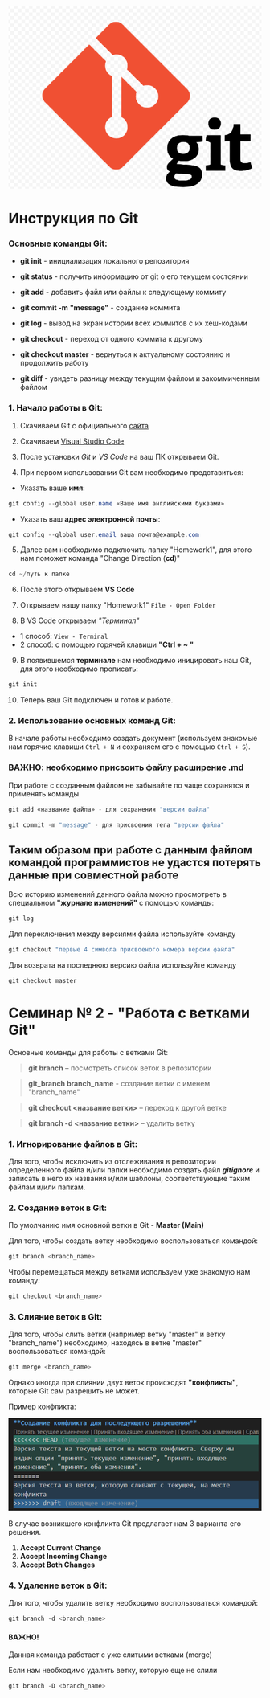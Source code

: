 ![Git_logo](git_logo.png)
# Инструкция по Git
### Основные команды Git:
* __git init__ - инициализация локального репозитория

* __git status__ - получить информацию от git о его текущем состоянии

* __git add__ - добавить файл или файлы к следующему коммиту

* __git commit -m "message"__ - создание коммита

* __git log__ - вывод на экран истории всех коммитов с их хеш-кодами

* __git checkout__ - переход от одного коммита к другому

* __git checkout master__ - вернуться к актуальному состоянию и продолжить работу

* __git diff__ - увидеть разницу между текущим файлом и закоммиченным файлом

### __1. Начало работы в Git:__
1. Скачиваем Git с официального [сайта](https://git-scm.com/downloads)

2. Скачиваем [Visual Studio Code](https://code.visualstudio.com/Download)

3. После установки *Git* и *VS Code* на ваш ПК открываем Git.

4. При первом использовании Git вам необходимо представиться:
* Указать ваше __имя__:
```csharp
git config --global user.name «Ваше имя английскими буквами»
```
* Указать ваш __адрес электронной почты__:
```csharp
git config --global user.email ваша почта@example.com
```
5. Далее вам необходимо подключить папку "Homework1", для этого нам поможет команда "Change Direction (__cd__)"
```csharp
cd ~/путь к папке
```
6. После этого открываем __VS Code__

7. Открываем нашу папку "Homework1" 
``File - Open Folder`` 
8. В VS Code открываем *"Терминал"*
* 1 способ: ``View - Terminal`` 
* 2 способ: с помощью горячей клавиши __"Ctrl + ~ "__ 

9. В появившемся __терминале__ нам необходимо иницировать наш Git, для этого необходимо прописать:
```csharp
git init 
```
10. Теперь ваш Git подключен и готов к работе. 

### __2. Использование основных команд Git:__

В начале работы необходимо создать документ (используем знакомые нам горячие клавиши ``Ctrl + N`` и сохраняем его с помощью ``Ctrl + S``).
### ВАЖНО: необходимо присвоить файлу расширение __.md__

При работе с созданным файлом не забывайте по чаще сохранятся и применять команды
```csharp
git add «название файла» - для сохранения "версии файла"
```

```csharp
git commit -m "message" - для присвоения тега "версии файла"
```
## Таким образом при работе с данным файлом командой программистов не удастся потерять данные при совместной работе

Всю историю изменений данного файла можно просмотреть в специальном __"журнале изменений"__ с помощью команды:
```csharp
git log
```

Для переключения между версиями файла используйте команду
```csharp
git checkout "первые 4 символа присвоеного номера версии файла"
```

Для возврата на последнюю версию файла используйте команду
```csharp
git checkout master
```

# Семинар № 2 - "Работа с ветками Git"

Основные команды для работы с ветками Git:
> **git branch** – посмотреть список веток в репозитории

> **git_branch branch_name** - создание ветки с именем "branch_name"

> **git checkout <название ветки>** – переход к другой ветке

> **git branch -d <название ветки>** – удалить ветку

### __1. Игнорирование файлов в Git:__
Для того, чтобы исключить из отслеживания в репозитории определенного файла и/или папки необходимо создать файл ***gitignore*** и записать в него их названия и/или шаблоны, соответствующие таким файлам и/или папкам.

### __2. Создание веток в Git:__
По умолчанию имя основной ветки в Git - **Master (Main)**

Для того, чтобы создать ветку необходимо воспользоваться командой:
```csharp
git branch <branch_name>
```

Чтобы перемещаться между ветками используем уже знакомую нам команду: 
```csharp
git checkout <branch_name>
```

### __3. Слияние веток в Git:__
Для того, чтобы слить ветки (например ветку "master" и ветку "branch_name") необходимо, находясь в ветке "master" воспользоваться командой:
```csharp
git merge <branch_name>
```
Однако иногда при слиянии двух веток происходят __"конфликты"__, которые Git сам разрешить не может.

Пример конфликта:

![Conflict_example](Conflict_example.png)

В случае возникшего конфликта Git предлагает нам 3 варианта его решения.

1. __Accept Current Change__
2. __Accept Incoming Change__
3. __Accept Both Changes__

### __4. Удаление веток в Git:__
Для того, чтобы удалить ветку необходимо воспользоваться командой:

```csharp
git branch -d <branch_name>
```
#### ВАЖНО! 
Данная команда работает с уже слитыми ветками (merge) 

Если нам необходимо удалить ветку, которую еще не слили
```csharp
git branch -D <branch_name>
```